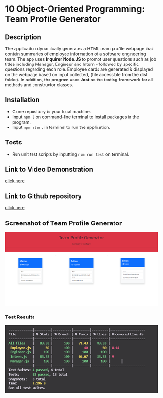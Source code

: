 # 10 Object-Oriented Programming: Team Profile Generator

## Description

The application dynamically generates a HTML team profile webpage that contain summaries of employee information of a software engineering team. The app uses **Inquirer Node.JS** to prompt user questions such as job titles including Manager, Engineer and Intern - followed by specific questions regarding each role. Employee cards are generated & displayed on the webpage based on input collected, (file accessible from the dist folder). In addition, the program uses **Jest** as the testing framework for all methods and constructor classes. 

## Installation

- Clone repository to your local machine.
- Input `npm i` on command-line terminal to install packages in the program.
- Input `npm start` in terminal to run the application.

## Tests

- Run unit test scripts by inputting `npm run test` on terminal.  

## Link to Video Demonstration 
[click here]()

## Link to Github repository
[click here](https://github.com/marcuslau0903/09-Node.js-Homework-Professional-README-Generator/blob/master/Develop/GeneratedREADME.md)

## Screenshot of Team Profile Generator

![screenshot1](./src/images/teampropic.PNG)
### Test Results
![screenshot2](./src/images/testresults.PNG)